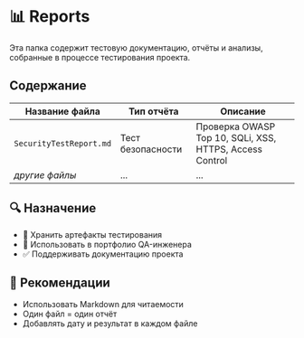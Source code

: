 # 📊 Reports

Эта папка содержит тестовую документацию, отчёты и анализы, собранные в процессе тестирования проекта.

## Содержание

| Название файла               | Тип отчёта           | Описание |
|-----------------------------|----------------------|----------|
| `SecurityTestReport.md`     | Тест безопасности    | Проверка OWASP Top 10, SQLi, XSS, HTTPS, Access Control |
| _другие файлы_               | ...                  | ...      |

## 🔍 Назначение
- 📁 Хранить артефакты тестирования
- 🧠 Использовать в портфолио QA-инженера
- ✅ Поддерживать документацию проекта

## 📌 Рекомендации
- Использовать Markdown для читаемости
- Один файл = один отчёт
- Добавлять дату и результат в каждом файле
